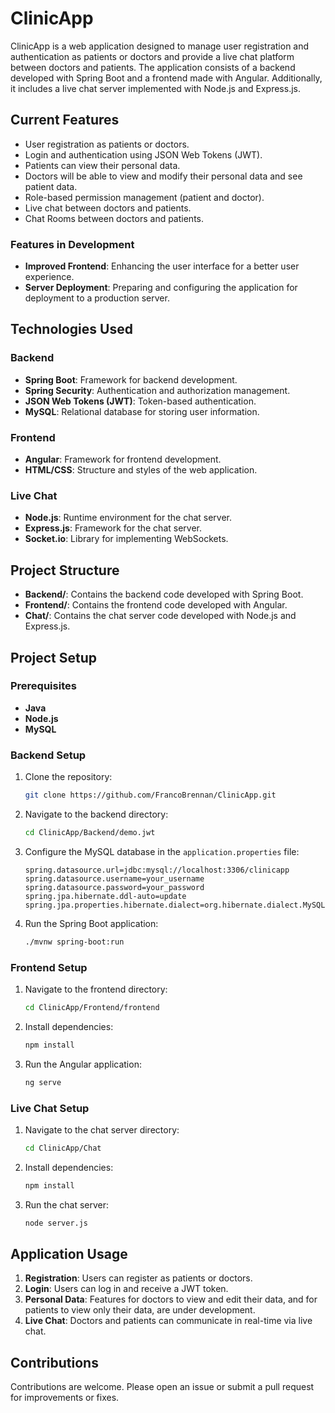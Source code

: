 # ClinicApp

ClinicApp is a web application designed to manage user registration and authentication as patients or doctors and provide a live chat platform between doctors and patients. The application consists of a backend developed with Spring Boot and a frontend made with Angular. Additionally, it includes a live chat server implemented with Node.js and Express.js.

## Current Features

- User registration as patients or doctors.
- Login and authentication using JSON Web Tokens (JWT).
- Patients can view their personal data.
- Doctors will be able to view and modify their personal data and see patient data.
- Role-based permission management (patient and doctor).
- Live chat between doctors and patients.
- Chat Rooms between doctors and patients.

### Features in Development

- **Improved Frontend**: Enhancing the user interface for a better user experience.
- **Server Deployment**: Preparing and configuring the application for deployment to a production server.

## Technologies Used

### Backend

- **Spring Boot**: Framework for backend development.
- **Spring Security**: Authentication and authorization management.
- **JSON Web Tokens (JWT)**: Token-based authentication.
- **MySQL**: Relational database for storing user information.

### Frontend

- **Angular**: Framework for frontend development.
- **HTML/CSS**: Structure and styles of the web application.

### Live Chat

- **Node.js**: Runtime environment for the chat server.
- **Express.js**: Framework for the chat server.
- **Socket.io**: Library for implementing WebSockets.

## Project Structure

- **Backend/**: Contains the backend code developed with Spring Boot.
- **Frontend/**: Contains the frontend code developed with Angular.
- **Chat/**: Contains the chat server code developed with Node.js and Express.js.

## Project Setup

### Prerequisites

- **Java**
- **Node.js**
- **MySQL**

### Backend Setup

1. Clone the repository:

    ```sh
    git clone https://github.com/FrancoBrennan/ClinicApp.git
    ```

2. Navigate to the backend directory:

    ```sh
    cd ClinicApp/Backend/demo.jwt
    ```

3. Configure the MySQL database in the `application.properties` file:

    ```properties
    spring.datasource.url=jdbc:mysql://localhost:3306/clinicapp
    spring.datasource.username=your_username
    spring.datasource.password=your_password
    spring.jpa.hibernate.ddl-auto=update
    spring.jpa.properties.hibernate.dialect=org.hibernate.dialect.MySQLDialect
    ```

4. Run the Spring Boot application:

    ```sh
    ./mvnw spring-boot:run
    ```

### Frontend Setup

1. Navigate to the frontend directory:

    ```sh
    cd ClinicApp/Frontend/frontend
    ```

2. Install dependencies:

    ```sh
    npm install
    ```

3. Run the Angular application:

    ```sh
    ng serve
    ```

### Live Chat Setup

1. Navigate to the chat server directory:

    ```sh
    cd ClinicApp/Chat
    ```

2. Install dependencies:

    ```sh
    npm install
    ```

3. Run the chat server:

    ```sh
    node server.js
    ```

## Application Usage

1. **Registration**: Users can register as patients or doctors.
2. **Login**: Users can log in and receive a JWT token.
3. **Personal Data**: Features for doctors to view and edit their data, and for patients to view only their data, are under development.
4. **Live Chat**: Doctors and patients can communicate in real-time via live chat.

## Contributions

Contributions are welcome. Please open an issue or submit a pull request for improvements or fixes.
